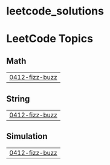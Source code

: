 # leetcode_solutions
<!---LeetCode Topics Start-->
# LeetCode Topics
## Math
|  |
| ------- |
| [0412-fizz-buzz](https://github.com/rizwanmuhammedd/leetcode_solutions/tree/master/0412-fizz-buzz) |
## String
|  |
| ------- |
| [0412-fizz-buzz](https://github.com/rizwanmuhammedd/leetcode_solutions/tree/master/0412-fizz-buzz) |
## Simulation
|  |
| ------- |
| [0412-fizz-buzz](https://github.com/rizwanmuhammedd/leetcode_solutions/tree/master/0412-fizz-buzz) |
<!---LeetCode Topics End-->
